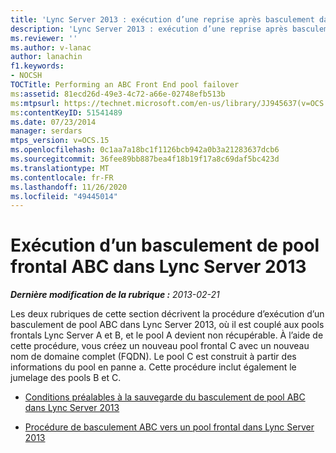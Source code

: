 ```yaml
---
title: 'Lync Server 2013 : exécution d’une reprise après basculement dans un pool frontal ABC'
description: 'Lync Server 2013 : exécution d’une reprise après basculement d’un pool frontal ABC.'
ms.reviewer: ''
ms.author: v-lanac
author: lanachin
f1.keywords:
- NOCSH
TOCTitle: Performing an ABC Front End pool failover
ms:assetid: 81ecd26d-49e3-4c72-a66e-02748efb513b
ms:mtpsurl: https://technet.microsoft.com/en-us/library/JJ945637(v=OCS.15)
ms:contentKeyID: 51541489
ms.date: 07/23/2014
manager: serdars
mtps_version: v=OCS.15
ms.openlocfilehash: 0c1aa7a18bc1f1126bcb942a0b3a21283637dcb6
ms.sourcegitcommit: 36fee89bb887bea4f18b19f17a8c69daf5bc423d
ms.translationtype: MT
ms.contentlocale: fr-FR
ms.lasthandoff: 11/26/2020
ms.locfileid: "49445014"
---
```

# <a name="performing-an-abc-front-end-pool-failover-in-lync-server-2013"></a>Exécution d’un basculement de pool frontal ABC dans Lync Server 2013

<div data-xmlns="http://www.w3.org/1999/xhtml">

<div class="topic" data-xmlns="http://www.w3.org/1999/xhtml" data-msxsl="urn:schemas-microsoft-com:xslt" data-cs="https://msdn.microsoft.com/">

<div data-asp="https://msdn2.microsoft.com/asp">



</div>

<div id="mainSection">

<div id="mainBody">

<span> </span>

_**Dernière modification de la rubrique :** 2013-02-21_

Les deux rubriques de cette section décrivent la procédure d’exécution d’un basculement de pool ABC dans Lync Server 2013, où il est couplé aux pools frontals Lync Server A et B, et le pool A devient non récupérable. À l’aide de cette procédure, vous créez un nouveau pool frontal C avec un nouveau nom de domaine complet (FQDN). Le pool C est construit à partir des informations du pool en panne a. Cette procédure inclut également le jumelage des pools B et C.

  - [Conditions préalables à la sauvegarde du basculement de pool ABC dans Lync Server 2013](lync-server-2013-backup-prerequisites-for-abc-pool-failover.md)

  - [Procédure de basculement ABC vers un pool frontal dans Lync Server 2013](lync-server-2013-front-end-pool-abc-failover-procedure.md)

</div>

<span> </span>

</div>

</div>

</div>


